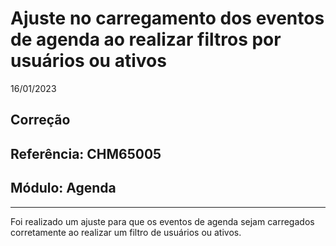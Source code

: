 # Ajuste no carregamento dos eventos de agenda ao realizar filtros por usuários ou ativos
16/01/2023
## Correção
## Referência: CHM65005
## Módulo: Agenda
***

Foi realizado um ajuste para que os eventos de agenda sejam carregados corretamente ao realizar um filtro de usuários ou ativos.